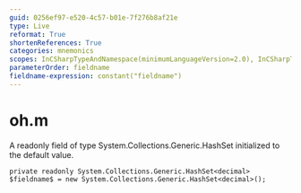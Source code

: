 ```yaml
---
guid: 0256ef97-e520-4c57-b01e-7f276b8af21e
type: Live
reformat: True
shortenReferences: True
categories: mnemonics
scopes: InCSharpTypeAndNamespace(minimumLanguageVersion=2.0), InCSharpTypeMember(minimumLanguageVersion=2.0)
parameterOrder: fieldname
fieldname-expression: constant("fieldname")
---
```


# oh.m

A readonly field of type System.Collections.Generic.HashSet<decimal> initialized to the default value.

```
private readonly System.Collections.Generic.HashSet<decimal> $fieldname$ = new System.Collections.Generic.HashSet<decimal>();
```
